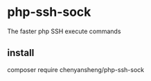 # php-ssh-sock
The faster php SSH execute commands


## install
composer require chenyansheng/php-ssh-sock
